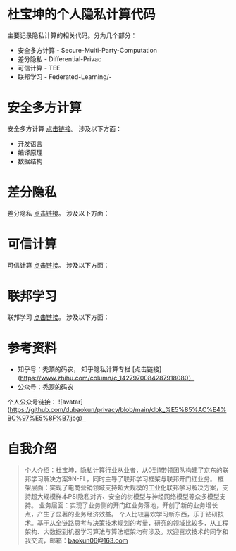 # 杜宝坤的个人隐私计算代码
  主要记录隐私计算的相关代码。分为几个部分：
- 安全多方计算  - Secure-Multi-Party-Computation
- 差分隐私      - Differential-Privac
- 可信计算      - TEE
- 联邦学习      - Federated-Learning/- 

# 安全多方计算
安全多方计算 [点击链接](https://github.com/dubaokun/code/tree/master/basic)。
涉及以下方面：
- 开发语言
- 编译原理
- 数据结构

# 差分隐私
差分隐私 [点击链接](https://github.com/dubaokun/code/tree/master/engine)。
涉及以下方面：

# 可信计算
可信计算 [点击链接](https://github.com/dubaokun/code/tree/master/ml)。
涉及以下方面：

# 联邦学习
联邦学习 [点击链接](https://github.com/dubaokun/code/tree/master/privacy)。
涉及以下方面：


# 参考资料
- 知乎号：秃顶的码农， 知乎隐私计算专栏
  [点击链接](https://www.zhihu.com/column/c_1427970084287918080）
- 公众号：秃顶的码农

个人公众号链接：
![avatar](https://github.com/dubaokun/privacy/blob/main/dbk_%E5%85%AC%E4%BC%97%E5%8F%B7.jpg）

# 自我介绍
>个人介绍：杜宝坤，隐私计算行业从业者，从0到1带领团队构建了京东的联邦学习解决方案9N-FL，同时主导了联邦学习框架与联邦开门红业务。
>框架层面：实现了电商营销领域支持超大规模的工业化联邦学习解决方案，支持超大规模样本PSI隐私对齐、安全的树模型与神经网络模型等众多模型支持。
>业务层面：实现了业务侧的开门红业务落地，开创了新的业务增长点，产生了显著的业务经济效益。
>个人比较喜欢学习新东西，乐于钻研技术。基于从全链路思考与决策技术规划的考量，研究的领域比较多，从工程架构、大数据到机器学习算法与算法框架均有涉及。欢迎喜欢技术的同学和我交流，邮箱：baokun06@163.com
